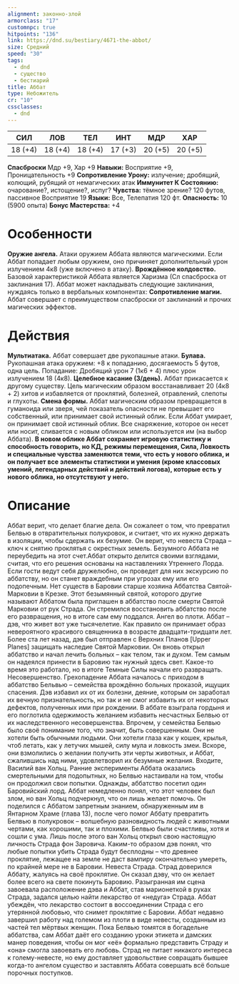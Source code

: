 ```yaml
---
alignment: законно-злой
armorclass: "17"
customnpc: true
hitpoints: "136"
link: https://dnd.su/bestiary/4671-the-abbot/
size: Средний
speed: "30"
tags:
  - dnd
  - существо
  - бестиарий
title: Аббат
type: Небожитель
cr: "10"
cssclasses:
  - dnd
---
```



| СИЛ | ЛОВ | ТЕЛ | ИНТ | МДР | ХАР |
|---|---|---|---|---|---|
| 18 (+4) | 18 (+4) | 18 (+4) | 17 (+3) | 20 (+5) | 20 (+5) |
**Спасброски** Мдр +9, Хар +9
**Навыки:** Восприятие +9, Проницательность +9
**Сопротивление Урону:** излучение; дробящий, колющий, рубящий от немагических атак
**Иммунитет К Состоянию:** очарование?, истощение?, испуг?
**Чувства:** тёмное зрение? 120 футов, пассивное Восприятие 19
**Языки:** Все, Телепатия 120 фт.
**Опасность:** 10 (5900 опыта)
**Бонус Мастерства:** +4


# Особенности
**Оружие ангела.** Атаки оружием Аббата являются магическими. Если Аббат попадает любым оружием, оно причиняет дополнительный урон излучением 4к8 (уже включено в атаку).
**Врождённое колдовство.** Базовой характеристикой Аббата является Харизма (Сл спасброска от заклинания 17). Аббат может накладывать следующие заклинания, нуждаясь только в вербальных компонентах:
**Сопротивление магии.** Аббат совершает с преимуществом спасброски от заклинаний и прочих магических эффектов.


# Действия
**Мультиатака.** Аббат совершает две рукопашные атаки.
**Булава.** Рукопашная атака оружием: +8 к попаданию, досягаемость 5 футов, одна цель. Попадание: Дробящий урон 7 (1к6 + 4) плюс урон излучением 18 (4к8).
**Целебное касание (3/день).** Аббат прикасается к другому существу. Цель магическим образом восстанавливает 20 (4к8 + 2) хитов и избавляется от проклятий, болезней, отравлений, слепоты и глухоты.
**Смена формы.** Аббат магическим образом превращается в гуманоида или зверя, чей показатель опасности не превышает его собственный, или принимает свой истинный облик. Если Аббат умирает, он принимает свой истинный облик. Все снаряжение, которое он несет или носит, сливается с новым обликом или используется им (на выбор Аббата).
**В новом облике Аббат сохраняет игровую статистику и способность говорить, но КД, режимы перемещения, Сила, Ловкость и специальные чувства заменяются теми, что есть у нового облика, и он получает все элементы статистики и умения (кроме классовых умений, легендарных действий и действий логова), которые есть у нового облика, но отсутствуют у него.** 


# Описание
Аббат верит, что делает благие дела. Он сожалеет о том, что превратил Белвью в отвратительных полукровок, и считает, что их нужно держать в изоляции, чтобы сдержать их безумие. Он верит, что невеста Страда – ключ к снятию проклятья с окрестных земель. Безумного Аббата не переубедить на этот счет.Аббат открыто делится своими взглядами, считая, что его решения основаны на наставлениях Утреннего Лорда. Если гости ведут себя дружелюбно, он проведет для них экскурсию по аббатству, но он станет враждебным при угрозах ему или его подопечным. Нет существ в Баровии старше хозяина Аббатства Святой-Марковии в Крезке. Этот безымянный святой, которого другие называют Аббатом была приглашен в аббатство после смерти Святой Марковии от рук Страда. Он стремился восстановить аббатство после его развращения, но в итоге сам ему поддался. Ангел во плоти. Аббат – дэв, что живет вот уже тысячелетие. Как правило он принимает образ невероятного красивого священника в возрасте двадцати-тридцати лет. Более ста лет назад, дэв был отправлен с Верхних Планов [Upper Planes] защищать наследие Святой Марковии. Он вновь открыл аббатство и начал лечить больных – как телом, так и духом. Тем самым он надеялся принести в Баровию так нужный здесь свет. Какое-то время это работало, но в итоге Темные Силы начали его развращать. Несовершенство. Грехопадение Аббата началось с приходом в аббатство Бельвью – семейства врождённо больных проказой, ищущих спасения. Дэв избавил их от их болезни, деяние, которым он заработал их вечную признательность, но так и не смог избавить их от некоторых дефектов, полученных ими при рождении. В аббате взыграла гордыня и его поглотила одержимость желанием избавить несчастных Белвью от их наследственного несовершенства. Впрочем, у семейства Белвью было своё понимание того, что значит, быть совершенным. Они не хотели быть обычными людьми. Они хотели глаза как у кошек, крылья, чтоб летать, как у летучих мышей, силу мула и ловкость змеи. Вскоре, они взмолились о желании получить эти черты животных, и Аббат, сжалившись над ними, удовлетворил их безумные желания. Входите, Василий ван Хольц. Ранние эксперименты Аббата оказались смертельными для подопытных, но Белвью настаивали на том, чтобы он продолжил свои попытки. Однажды, аббатство посетил один Баровийский лорд. Аббат немедленно понял, что этот человек был злом, но ван Хольц подчеркнул, что он лишь желает помочь. Он поделился с Аббатом запретным знанием, обнаруженным им в Янтарном Храме (глава 13), после чего помог Аббату превратить Белвью в полукровок – волшебную разновидность людей с животными чертами, как хорошими, так и плохими. Белвью были счастливы, хотя и сошли с ума. Лишь после этого ван Хольц открыл свою настоящую личность Страда фон Заровича. Каким-то образом дэв понял, что любые попытки убить Страда будут бесплодны – что древнее проклятие, лежащее на земле не даст вампиру окончательно умереть, по крайней мере не в Баровии. Невеста Страда. Страд доверился Аббату, жалуясь на своё проклятие. Он сказал дэву, что он желает более всего на свете покинуть Баровию. Разыгранная им сцена завоевала расположение дэва и Аббат, став марионеткой в руках Страда, задался целью найти лекарство от «недуга» Страда. Аббат убеждён, что лекарство состоит в воссоединении Страда с его утерянной любовью, что снимет проклятие с Баровии. Аббат недавно завершил работу над големом из плоти в виде невесты, созданным из частей тел мёртвых женщин. Пока Белвью томятся в богадельне аббатства, сам Аббат даёт его созданию уроки этикета и дамских манер поведения, чтобы он мог «её» формально представить Страду и «она» смогла завоевать его любовь. Страд не питает никакого интереса к голему-невесте, но ему доставляет удовольствие совращать бывшее когда-то ангелом существо и заставлять Аббата совершать всё больше порочных поступков.